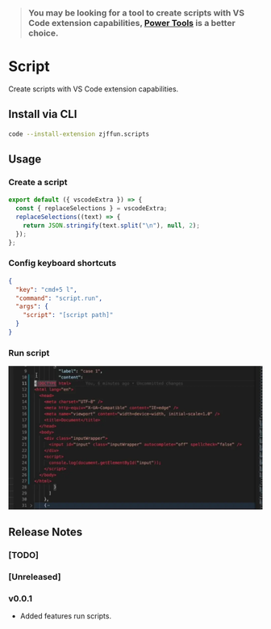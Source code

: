 > ### You may be looking for a tool to create scripts with VS Code extension capabilities, [Power Tools](https://marketplace.visualstudio.com/items?itemName=egomobile.vscode-powertools) is a better choice.

# Script

Create scripts with VS Code extension capabilities.

## Install via CLI

```bash
code --install-extension zjffun.scripts
```

## Usage

### Create a script

```js
export default ({ vscodeExtra }) => {
  const { replaceSelections } = vscodeExtra;
  replaceSelections((text) => {
    return JSON.stringify(text.split("\n"), null, 2);
  });
};
```

### Config keyboard shortcuts

```json
{
  "key": "cmd+5 l",
  "command": "script.run",
  "args": {
    "script": "[script path]"
  }
}
```

### Run script

<img src="images/run-script.webp" width="700px">

## Release Notes

### [TODO]

### [Unreleased]

### v0.0.1

- Added features run scripts.
